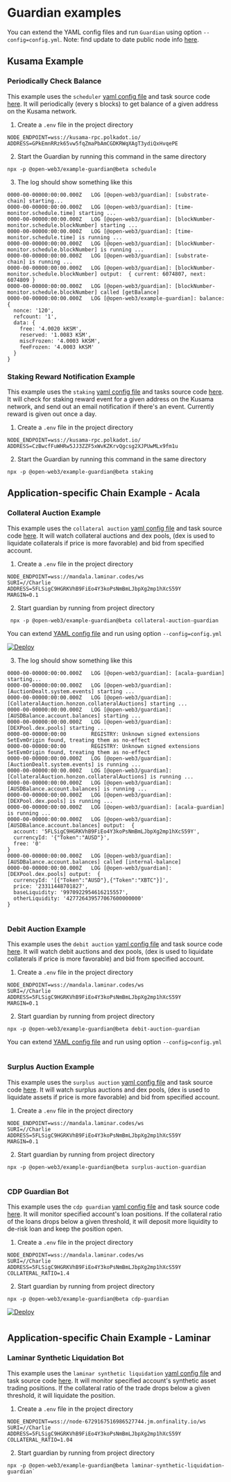 # Guardian examples

You can extend the YAML config files and run `Guardian` using option `--config=config.yml`.
Note: find update to date public node info [here](https://wiki.acala.network/learn/get-started/public-nodes).

## Kusama Example

### Periodically Check Balance
This example uses the `scheduler` [yaml config file](https://github.com/open-web3-stack/guardian/blob/readme/packages/example-guardian/src/schedule.yml) and task source code [here](https://github.com/open-web3-stack/guardian/tree/readme/packages/example-guardian/src/schedule). It will periodically (every s blocks) to get balance of a given address on the Kusama network.

1. Create a `.env` file in the project directory

```
NODE_ENDPOINT=wss://kusama-rpc.polkadot.io/
ADDRESS=GPkEmnRRzk65vw5fqZmaPbAmCGDKRWqXAgT3ydiQxHvqePE
```

2. Start the Guardian by running this command in the same directory
```shell
npx -p @open-web3/example-guardian@beta schedule
```

3. The log should show something like this
```
0000-00-00000:00:00.000Z   LOG [@open-web3/guardian]: [substrate-chain] starting...
0000-00-00000:00:00.000Z   LOG [@open-web3/guardian]: [time-monitor.schedule.time] starting ...
0000-00-00000:00:00.000Z   LOG [@open-web3/guardian]: [blockNumber-monitor.schedule.blockNumber] starting ...
0000-00-00000:00:00.000Z   LOG [@open-web3/guardian]: [time-monitor.schedule.time] is running ...
0000-00-00000:00:00.000Z   LOG [@open-web3/guardian]: [blockNumber-monitor.schedule.blockNumber] is running ...
0000-00-00000:00:00.000Z   LOG [@open-web3/guardian]: [substrate-chain] is running ...
0000-00-00000:00:00.000Z   LOG [@open-web3/guardian]: [blockNumber-monitor.schedule.blockNumber] output:  { current: 6074807, next: 6074809 }
0000-00-00000:00:00.000Z   LOG [@open-web3/guardian]: [blockNumber-monitor.schedule.blockNumber] called [getBalance]
0000-00-00000:00:00.000Z   LOG [@open-web3/example-guardian]: balance:  {
  nonce: '120',
  refcount: '1',
  data: {
    free: '4.0020 kKSM',
    reserved: '1.0083 KSM',
    miscFrozen: '4.0003 kKSM',
    feeFrozen: '4.0003 kKSM'
  }
}
```
### Staking Reward Notification Example
This example uses the `staking` [yaml config file](https://github.com/open-web3-stack/guardian/blob/readme/packages/example-guardian/src/staking.yml) and tasks source code [here](https://github.com/open-web3-stack/guardian/tree/readme/packages/example-guardian/src/staking). It will check for staking reward event for a given address on the Kusama network, and send out an email notification if there's an event. Currently reward is given out once a day.

1. Create a `.env` file in the project directory

```
NODE_ENDPOINT=wss://kusama-rpc.polkadot.io/
ADDRESS=CzBwcfFuWHRw5JJ3ZZF5xWvKZKrvQgcsg2XJPUwMLx9fm1u
```

2. Start the Guardian by running this command in the same directory
```shell
npx -p @open-web3/example-guardian@beta staking
```

## Application-specific Chain Example - Acala

### Collateral Auction Example
This example uses the `collateral auction` [yaml config file](https://github.com/open-web3-stack/guardian/blob/master/packages/example-guardian/src/collateral-auction-guardian.yml) and task source code [here](https://github.com/open-web3-stack/guardian/tree/master/packages/example-guardian/src/auction/collateral). It will watch collateral auctions and dex pools, (dex is used to liquidate collaterals if price is more favorable) and bid from specified account. 

1. Create a `.env` file in the project directory

```
NODE_ENDPOINT=wss://mandala.laminar.codes/ws
SURI=//Charlie
ADDRESS=5FLSigC9HGRKVhB9FiEo4Y3koPsNmBmLJbpXg2mp1hXcS59Y
MARGIN=0.1
```

2. Start guardian by running from project directory

```shell
 npx -p @open-web3/example-guardian@beta collateral-auction-guardian
```

You can extend [YAML config file](src/collateral-auction-guardian.yml) and run using option `--config=config.yml`

[![Deploy](https://www.herokucdn.com/deploy/button.svg)](https://heroku.com/deploy?template=https://github.com/AcalaNetwork/collateral-auction-bot-template)

3. The log should show something like this  
```
0000-00-00000:00:00.000Z   LOG [@open-web3/guardian]: [acala-guardian] starting...
0000-00-00000:00:00.000Z   LOG [@open-web3/guardian]: [AuctionDealt.system.events] starting ...
0000-00-00000:00:00.000Z   LOG [@open-web3/guardian]: [CollateralAuction.honzon.collateralAuctions] starting ...
0000-00-00000:00:00.000Z   LOG [@open-web3/guardian]: [AUSDBalance.account.balances] starting ...
0000-00-00000:00:00.000Z   LOG [@open-web3/guardian]: [DEXPool.dex.pools] starting ...
0000-00-00000:00:00        REGISTRY: Unknown signed extensions SetEvmOrigin found, treating them as no-effect
0000-00-00000:00:00        REGISTRY: Unknown signed extensions SetEvmOrigin found, treating them as no-effect
0000-00-00000:00:00.000Z   LOG [@open-web3/guardian]: [AuctionDealt.system.events] is running ...
0000-00-00000:00:00.000Z   LOG [@open-web3/guardian]: [CollateralAuction.honzon.collateralAuctions] is running ...
0000-00-00000:00:00.000Z   LOG [@open-web3/guardian]: [AUSDBalance.account.balances] is running ...
0000-00-00000:00:00.000Z   LOG [@open-web3/guardian]: [DEXPool.dex.pools] is running ...
0000-00-00000:00:00.000Z   LOG [@open-web3/guardian]: [acala-guardian] is running ...
0000-00-00000:00:00.000Z   LOG [@open-web3/guardian]: [AUSDBalance.account.balances] output:  {
  account: '5FLSigC9HGRKVhB9FiEo4Y3koPsNmBmLJbpXg2mp1hXcS59Y',
  currencyId: '{"Token":"AUSD"}',
  free: '0'
}
0000-00-00000:00:00.000Z   LOG [@open-web3/guardian]: [AUSDBalance.account.balances] called [internal-balance]
0000-00-00000:00:00.000Z   LOG [@open-web3/guardian]: [DEXPool.dex.pools] output:  {
  currencyId: '[{"Token":"AUSD"},{"Token":"XBTC"}]',
  price: '23311448701827',
  baseLiquidity: '9970922954616215557',
  otherLiquidity: '427726439577067600000000'
}

```

#

### Debit Auction Example

This example uses the `debit auction` [yaml config file](https://github.com/open-web3-stack/guardian/blob/master/packages/example-guardian/src/debit-auction-guardian.yml) and task source code [here](https://github.com/open-web3-stack/guardian/tree/master/packages/example-guardian/src/auction/debit). It will watch debit auctions and dex pools, (dex is used to liquidate collaterals if price is more favorable) and bid from specified account. 

1. Create a `.env` file in the project directory

```
NODE_ENDPOINT=wss://mandala.laminar.codes/ws
SURI=//Charlie
ADDRESS=5FLSigC9HGRKVhB9FiEo4Y3koPsNmBmLJbpXg2mp1hXcS59Y
MARGIN=0.1
```

2. Start guardian by running from project directory

```shell
npx -p @open-web3/example-guardian@beta debit-auction-guardian
```

You can extend [YAML config file](src/debit-auction-guardian.yml) and run using option `--config=config.yml`

#
### Surplus Auction Example

This example uses the `surplus auction` [yaml config file](https://github.com/open-web3-stack/guardian/blob/master/packages/example-guardian/src/surplus-auction-guardian.yml) and task source code [here](https://github.com/open-web3-stack/guardian/tree/master/packages/example-guardian/src/auction/surplus). It will watch surplus auctions and dex pools, (dex is used to liquidate assets if price is more favorable) and bid from specified account. 

1. Create a `.env` file in the project directory

```
NODE_ENDPOINT=wss://mandala.laminar.codes/ws
SURI=//Charlie
ADDRESS=5FLSigC9HGRKVhB9FiEo4Y3koPsNmBmLJbpXg2mp1hXcS59Y
MARGIN=0.1
```

2. Start guardian by running from project directory

```shell
npx -p @open-web3/example-guardian@beta surplus-auction-guardian
```

#
### CDP Guardian Bot
This example uses the `cdp guardian` [yaml config file](https://github.com/open-web3-stack/guardian/blob/master/packages/example-guardian/src/cdp-guardian.yml) and task source code [here](https://github.com/open-web3-stack/guardian/tree/master/packages/example-guardian/src/cdp). It will monitor specified account's loan positions. If the collateral ratio of the loans drops below a given threshold, it will deposit more liquidity to de-risk loan and keep the position open.

1. Create a `.env` file in the project directory

```
NODE_ENDPOINT=wss://mandala.laminar.codes/ws
SURI=//Charlie
ADDRESS=5FLSigC9HGRKVhB9FiEo4Y3koPsNmBmLJbpXg2mp1hXcS59Y
COLLATERAL_RATIO=1.4
```

2. Start guardian by running from project directory

```shell
npx -p @open-web3/example-guardian@beta cdp-guardian
```

[![Deploy](https://www.herokucdn.com/deploy/button.svg)](https://heroku.com/deploy?template=https://github.com/AcalaNetwork/cdp-bot-template)

#
## Application-specific Chain Example - Laminar
### Laminar Synthetic Liquidation Bot
This example uses the `laminar synthetic liquidation` [yaml config file](https://github.com/open-web3-stack/guardian/blob/master/packages/example-guardian/src/laminar-synthetic-liquidation-guardian.yml) and task source code [here](https://github.com/open-web3-stack/guardian/tree/master/packages/example-guardian/src/laminar-synthetic-liquidation). It will monitor specified account's synthetic asset trading positions. If the collateral ratio of the trade drops below a given threshold, it will liquidate the position.

1. Create a `.env` file in the project directory

```
NODE_ENDPOINT=wss://node-6729167516986527744.jm.onfinality.io/ws
SURI=//Charlie
ADDRESS=5FLSigC9HGRKVhB9FiEo4Y3koPsNmBmLJbpXg2mp1hXcS59Y
COLLATERAL_RATIO=1.04
```

2. Start guardian by running from project directory

```shell
npx -p @open-web3/example-guardian@beta laminar-synthetic-liquidation-guardian`
```

